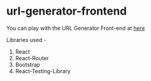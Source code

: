 # url-generator-frontend

You can play with the URL Generator Front-end at [here](https://suspicious-spence-446f0e.netlify.app/)

Libraries used -

1. React
2. React-Router
3. Bootstrap
4. React-Testing-Library
